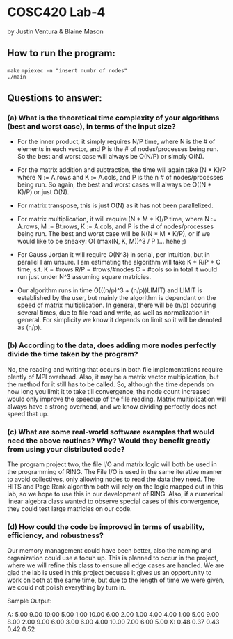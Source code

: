 # COSC420 Lab-4

by Justin Ventura & Blaine Mason

## How to run the program:
<code>make</code>
<code>mpiexec -n "insert numbr of nodes" ./main</code>
## Questions to answer:

### (a) What is the theoretical time complexity of your algorithms (best and worst case), in terms of the input size?

- For the inner product, it simply requires N/P time, where N is the # of elements in each vector, and P is the # of nodes/processes being run.  So the best and worst case will always be O(N/P) or simply O(N).  

- For the matrix addition and subtraction, the time will again take (N * K)/P where N := A.rows and K := A.cols, and P is the n # of nodes/processes being run.  So again, the best and worst cases will always be O((N * K)/P) or just O(N).

- For matrix transpose, this is just O(N) as it has not been parallelized.

- For matrix multiplication, it will require (N * M * K)/P time, where N := A.rows, M := Bt.rows, K := A.cols, and P is the # of nodes/processes being run.  The best and worst case will be N(N * M * K/P), or if we would like to be sneaky: O( (max(N, K, M))^3 / P )... hehe ;)

- For Gauss Jordan it will require O(N^3) in serial, per intuition, but in parallel I am unsure.  I am estimating the algorithm will take K * R/P * C time, s.t. K = #rows R/P = #rows/#nodes C = #cols so in total it would run just under N^3 assuming square matricies.  

- Our algorithm runs in time O(((n/p)^3 + (n/p))LIMIT) and LIMIT is established by the user, but mainly the algorithm is dependant on the speed of matrix multiplication. In general, there will be (n/p) occuring several times, due to file read and write, as well as normalization in general.  For simplicity we know it depends on limit so it will be denoted as (n/p).  

### (b) According to the data, does adding more nodes perfectly divide the time taken by the program?
No, the reading and writing that occurs in both file implementations require plently of MPI overhead.  Also, it may be a matrix vector multiplication, but the method for it still has to be called.  So, although the time depends on how long you limit it to take till convergence, the node count increased would only improve the speedup of the file reading. Matrix multiplication will always have a strong overhead, and we know dividing perfectly does not speed that up.

### (c) What are some real-world software examples that would need the above routines? Why? Would they benefit greatly from using your distributed code?
The program project two, the file I/O and matrix logic will both be used in the programming of RING. The File I/O is used in the same iterative manner to avoid collectives, only allowing nodes to read the data they need.  The HITS and Page Rank algorithm both will rely on the logic mapped out in this lab, so we hope to use this in our development of RING.  Also, if a numerical linear algebra class wanted to observe special cases of this convergence, they could test large matricies on our code. 

### (d) How could the code be improved in terms of usability, efficiency, and robustness?
 Our memory management could have been better, also the naming and organization could use a tocuh up.  This is planned to occur in the project, where we will refine this class to ensure all edge cases are handled.  We are glad the lab is used in this project becuase it gives us an opportunity to work on both at the same time, but due to the length of time we were given, we could not polish everything by turn in. 
 
 Sample Output:
 
 A:
5.00 9.00 10.00 5.00 1.00 
10.00 6.00 2.00 1.00 4.00 
4.00 1.00 5.00 9.00 8.00 
2.00 9.00 6.00 3.00 6.00 
4.00 10.00 7.00 6.00 5.00 
X:
0.48 
0.37 
0.43 
0.42 
0.52 
